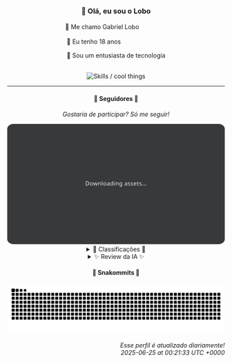 <div align="center">
  <h3>👋 Olá, eu sou o Lobo</h3>
  
  <p>🐺 Me chamo Gabriel Loboㅤㅤㅤㅤㅤ</p>
  <p>🧔 Eu tenho 18 anosㅤㅤㅤㅤㅤㅤㅤㅤ</p>
  <p>🧠 Sou um entusiasta de tecnologia</p>

  <br/>

  <img width="600" alt="Skills / cool things" src="https://skills-icons.vercel.app/api/icons?i=python,md,html,css,js,github,git,vscode,linux,node,ts,sass,react,vite,vercel,lottie,ionic,capacitor,zustand,framer,firebase,arduino,godot,tailwind,shadcnui,lucide,zorinos,pnpm,reactnative&perline=14" />
</div>

<hr />

<div align="center">
    <h4>👤 Seguidores 👤</h4>
    <p><i>Gostaria de participar? Só me seguir!</i></p>
    <img width="600" src=".github/assets/cards/top3.svg" alt="Top 3 followers contributors (monthly)" />
    <details>
    <summary>🏅 Classificações 🏅</summary>
    <br/>
    <table>
        <thead>
            <tr align="center">
                <th>Posição</th>
                <th>Seguidor</th>
                <th>Contribuições</th>
            </tr>
        </thead>
        <tbody>
            <tr align="center">
                <td>1°</td>
                <td><a href="https://github.com/EvertonMJunior">Everton Marcelino Jr.</a></td>
                <td>177 ctr.</td>
            </tr>
            <tr align="center">
                <td>2°</td>
                <td><a href="https://github.com/RafaZeero">Rafael Lima de Morais</a></td>
                <td>153 ctr.</td>
            </tr>
            <tr align="center">
                <td>3°</td>
                <td><a href="https://github.com/danko-nobre">Danilo Nobre</a></td>
                <td>141 ctr.</td>
            </tr>
            <tr align="center">
                <td>4°</td>
                <td><a href="https://github.com/wTechnoo">Cézar</a></td>
                <td>81 ctr.</td>
            </tr>
            <tr align="center">
                <td>5°</td>
                <td><a href="https://github.com/TopTrenDev">TopTrenDev</a></td>
                <td>64 ctr.</td>
            </tr>
            <tr align="center">
                <td>6°</td>
                <td><a href="https://github.com/felipegueller">Felipe Gueller</a></td>
                <td>63 ctr.</td>
            </tr>
            <tr align="center">
                <td>7°</td>
                <td><a href="https://github.com/DeividSouSan">Deivid Souza Santana</a></td>
                <td>51 ctr.</td>
            </tr>
            <tr align="center">
                <td>8°</td>
                <td><a href="https://github.com/cookieukw">CookieUkw</a></td>
                <td>30 ctr.</td>
            </tr>
            <tr align="center">
                <td>9°</td>
                <td><a href="https://github.com/LuidiPiresHub">Luídi Pires</a></td>
                <td>27 ctr.</td>
            </tr>
            <tr align="center">
                <td>10°</td>
                <td><a href="https://github.com/LestterX">LestterX</a></td>
                <td>22 ctr.</td>
            </tr>
        </tbody>
    </table>
    </details>
    <details>
    <summary>✨ Review da IA ✨</summary>
    <br/>
    <div align="justify"><p><b>Everton Marcelino Jr.</b>, "apaixonado por tecnologia", diz a bio. Mas a paixão se traduz em 177 contribuições? Espero que essa paixão não seja como a minha por pizza, que se resume a comer e não a fazer.</p>
<p><b>Rafael Lima de Morais</b>, com seu arsenal de Go, Typescript, Rust e Vim, parece o Rambo dos códigos. Mas será que tanta bala assim acerta o alvo, ou só faz buraco na parede? E esses seus "dotfiles"... Seria mais fácil admitir que você vive copiando e colando configurações alheias.</p>
<p><b>Danilo Nobre</b>, o mestre dos 3D e jogos, com 141 contribuições. Será que a terceira dimensão compensa a falta de contribuições *relevantes*? E esse portfólio da Space Wizard Studios... Espero que seus jogos sejam mais originais que o nome.</p>
<p><b>Cézar</b>, o misterioso .NET Developer, com 81 contribuições e um vazio de atividade recente. Imagino que esteja ocupado demais caçando bugs em vez de criar algo novo. Ou será que a inspiração simplesmente tirou férias?</p>
<p><b>TopTrenDev</b>, o "Full-Stack & Blockchain Developer" especialista em Solana, Bitcoin, Ethereum e tudo mais que está na moda. Com 64 contribuições, ele parece mais um turista digital saltando de hype em hype do que um verdadeiro construtor. E esse "Meme AI Agent"... Por favor, me diga que é uma piada.</p>
<p><b>Felipe Gueller</b>, com seus humildes "componentes HTML diversos", somando 63 contribuições. Parece estar colecionando peças de Lego em vez de construir um castelo. E o curso de HTML e CSS da ORIGAMID? Espero que pelo menos tenha aprendido a centralizar uma div.</p>
<p><b>Deivid Souza Santana</b>, o aspirante a back-end com 51 contribuições. Esse "Taskmaster" dele parece interessante... Tomara que ele esteja usando pra organizar a própria vida, porque o número de contribuições não impressiona. E "TudoGostoso"? Sério? Esse nome é tão original quanto receita de miojo.</p>
<p><b>CookieUkw</b>, com 30 contribuições e uma obsessão por IA. Esse Vex-AI dele parece ambicioso... Tomara que a IA não se torne consciente e veja o código dele. Acredito que a IA vai implorar pra ser desligada.</p>
<p><b>Luídi Pires</b>, o "Front-End | Back-End | Full Stack" (tudo ao mesmo tempo agora?), com suas 27 contribuições. E o "E-CommerceX"... Será que o "X" é de "eXaustão" por tentar fazer tudo sozinho? Ou de "eXterminar" a paciência dos usuários com um código meia-boca?</p>
<p><b>LestterX</b>, com suas 22 contribuições e projetos que "não persistem os dados". Imagino que seja uma metáfora para o impacto que ele causa no mundo do desenvolvimento: passageiro e irrelevante. Ao menos é sincero.</p>
<p><b>Corvo</b>, o honesto aprendiz, com suas modestas 21 contribuições. Pelo menos ele admite que não devemos esperar muito. Mas ei, quem sabe um dia ele não sai das sombras e nos surpreende? Ou talvez continue apenas observando, como um corvo.</p>
</div>
    </details>
</div>

<div align="center">
  <h4>🐍 Snakommits 🐍</h4>
    <picture>
      <source media="(prefers-color-scheme: dark)" srcset="https://raw.githubusercontent.com/Lobooooooo14/Lobooooooo14/snake-output/snake-dark.svg">
      <source media="(prefers-color-scheme: light)" srcset="https://raw.githubusercontent.com/Lobooooooo14/Lobooooooo14/snake-output/snake-light.svg">
      <img alt="github contribution grid snake animation" src="https://raw.githubusercontent.com/Lobooooooo14/Lobooooooo14/snake-output/snake-light.svg">
    </picture>
</div>

<h6 align="right">
  Esse perfil é atualizado diariamente!<br/> <i>2025-06-25 at 00:21:33 UTC +0000</i>
<h6>